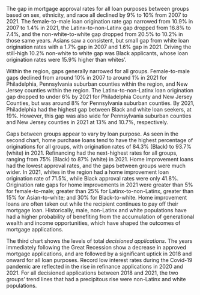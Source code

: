 The gap in mortgage approval rates for all loan purposes between groups based on sex, ethnicity, and race all declined by 9% to 10% from 2007 to 2021. The female-to-male loan origination rate gap narrowed from 10.9% in 2007 to 1.4% in 2021, the Latinx-to-non-Latinx gap dropped from 16.8% to 7.4%, and the non-white-to-white gap dropped from 20.5% to 10.2%  in those same years. Asians saw a consistent, but small gap from white loan origination rates with a 1.7% gap in 2007 and 1.6% gap in 2021. Driving the still-high 10.2% non-white to white gap was Black applicants, whose loan origination rates were 15.9% higher than whites’.

Within the region, gaps generally narrowed for all groups. Female-to-male gaps declined from around 10% in 2007 to around 1% in 2021 for Philadelphia, Pennsylvania suburban counties within the region, and New Jersey counties within the region. The Latinx-to-non-Latinx loan origination gap dropped to under 6% by 2021 for Philadelphia County and New Jersey Counties, but was around 8% for Pennsylvania suburban counties. By 2021, Philadelphia had the highest gap between Black and white loan seekers, at 19%. However, this gap was also wide for Pennsylvania suburban counties and New Jersey counties in 2021 at 13% and 10.7%, respectively.

Gaps between groups appear to vary by loan purpose. As seen in the second chart, home purchase loans tend to have the highest percentage of originations for all groups, with origination rates of 84.3% (Black) to 93.7% (white) in 2021. Refinancing had the next-highest rates for all groups, ranging from 75% (Black) to 87% (white) in 2021. Home improvement loans had the lowest approval rates, and the gaps between groups were much wider. In 2021, whites in the region had a home improvement loan origination rate of 71.5%, while Black approval rates were only 41.8%. Origination rate gaps for home improvements in 2021 were greater than 5% for female-to-male; greater than 25% for Latinx-to-non-Latinx, greater than 15% for Asian-to-white; and 30% for Black-to-white. Home improvement loans are often taken out while the recipient continues to pay off their mortgage loan. Historically, male, non-Latinx and white populations have had a higher probability of benefiting from the accumulation of generational wealth and income opportunities, which have shaped the outcomes of mortgage applications.

The third chart shows the levels of total _decisioned applications_. The years immediately following the Great Recession show a decrease in approved mortgage applications, and are followed by a significant uptick in 2018 and onward for all loan purposes. Record low interest rates during the Covid-19 pandemic are reflected in the rise in refinance applications in 2020 and 2021. For all decisioned applications between 2018 and 2021, the two groups’ trend lines that had a precipitous rise were non-Latinx and white populations. 